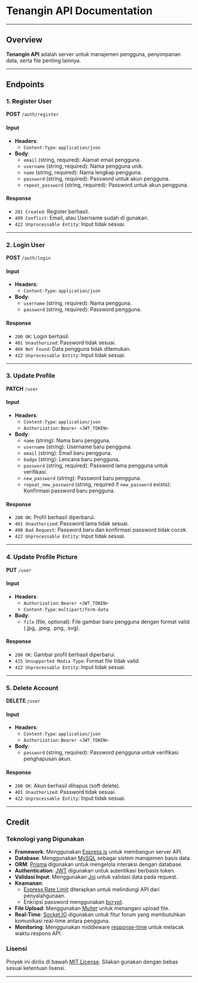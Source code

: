 # Tenangin API Documentation

---

## Overview

**Tenangin API** adalah server untuk manajemen pengguna, penyimpanan data, serta file penting lainnya.

---

## Endpoints

### 1. Register User

**POST** `/auth/register`

#### Input

- **Headers**:
    - `Content-Type`: `application/json`
- **Body**:
    - `email` (string, required): Alamat email pengguna.
    - `username` (string, required): Nama pengguna unik.
    - `name` (string, required): Nama lengkap pengguna.
    - `password` (string, required): Password untuk akun pengguna.
    - `repeat_password` (string, required): Password untuk akun pengguna.

#### Response

- `201 Created`: Register berhasil.
- `409 Conflict`: Email, atau Username sudah di gunakan.
- `422 Unprocessable Entity`: Input tidak sesuai.

---

### 2. Login User

**POST** `/auth/login`

#### Input

- **Headers**:
    - `Content-Type`: `application/json`
- **Body**:
    - `username` (string, required): Nama pengguna.
    - `password` (string, required): Password pengguna.

#### Response

- `200 OK`: Login berhasil.
- `401 Unauthorized`: Password tidak sesuai.
- `404 Not Found`: Data pengguna tidak ditemukan.
- `422 Unprocessable Entity`: Input tidak sesuai.

---

### 3. Update Profile

**PATCH** `/user`

#### Input

- **Headers**:
    - `Content-Type`: `application/json`
    - `Authorization`: `Bearer <JWT_TOKEN>`
- **Body**:
    - `name` (string): Nama baru pengguna.
    - `username` (string): Username baru pengguna.
    - `email` (string): Email baru pengguna.
    - `badge` (string): Lencana baru pengguna.
    - `password` (string, required): Password lama pengguna untuk verifikasi.
    - `new_password` (string): Password baru pengguna.
    - `repeat_new_password` (string, required if `new_password` exists): Konfirmasi password baru pengguna.

#### Response

- `200 OK`: Profil berhasil diperbarui.
- `401 Unauthorized`: Password lama tidak sesuai.
- `400 Bad Request`: Password baru dan konfirmasi password tidak cocok.
- `422 Unprocessable Entity`: Input tidak sesuai.

---

### 4. Update Profile Picture

**PUT** `/user`

#### Input

- **Headers**:
  - `Authorization`: `Bearer <JWT_TOKEN>`
  - `Content-Type`: `multipart/form-data`
- **Body**:
  - `file` (file, optional): File gambar baru pengguna dengan format valid (.jpg, .jpeg, .png, .svg).

#### Response

- `200 OK`: Gambar profil berhasil diperbarui.
- `415 Unsupported Media Type`: Format file tidak valid.
- `422 Unprocessable Entity`: Input tidak sesuai.

---

### 5. Delete Account

**DELETE** `/user`

#### Input

- **Headers**:
  - `Content-Type`: `application/json`
  - `Authorization`: `Bearer <JWT_TOKEN>`
- **Body**:
  - `password` (string, required): Password pengguna untuk verifikasi penghapusan akun.

#### Response

- `200 OK`: Akun berhasil dihapus (soft delete).
- `401 Unauthorized`: Password tidak sesuai.
- `422 Unprocessable Entity`: Input tidak sesuai.

---

## Credit

### Teknologi yang Digunakan

- **Framework**: Menggunakan [Express.js](https://expressjs.com/) untuk membangun server API.
- **Database**: Menggunakan [MySQL](https://www.mysql.com/) sebagai sistem manajemen basis data.
- **ORM**: [Prisma](https://www.prisma.io/) digunakan untuk mengelola interaksi dengan database.
- **Authentication**: [JWT](https://jwt.io/) digunakan untuk autentikasi berbasis token.
- **Validasi Input**: Menggunakan [Joi](https://joi.dev/) untuk validasi data pada request.
- **Keamanan**:
    - [Express Rate Limit](https://github.com/nfriedly/express-rate-limit) diterapkan untuk melindungi API dari
      penyalahgunaan.
    - Enkripsi password menggunakan [bcrypt](https://github.com/kelektiv/node.bcrypt.js).
- **File Upload**: Menggunakan [Multer](https://github.com/expressjs/multer) untuk menangani upload file.
- **Real-Time**: [Socket.IO](https://socket.io/) digunakan untuk fitur forum yang membutuhkan komunikasi real-time
  antara pengguna.
- **Monitoring**: Menggunakan middleware [response-time](https://github.com/expressjs/response-time) untuk melacak waktu
  respons API.

### Lisensi

Proyek ini dirilis di bawah [MIT License](https://opensource.org/licenses/MIT). Silakan gunakan dengan bebas sesuai
ketentuan lisensi.

---
